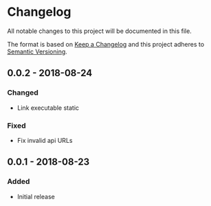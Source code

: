 # Changelog
All notable changes to this project will be documented in this file.

The format is based on [Keep a Changelog](http://keepachangelog.com/en/1.0.0/)
and this project adheres to [Semantic Versioning](http://semver.org/spec/v2.0.0.html).

## 0.0.2 - 2018-08-24
### Changed
- Link executable static

### Fixed
- Fix invalid api URLs

## 0.0.1 - 2018-08-23
### Added
- Initial release

